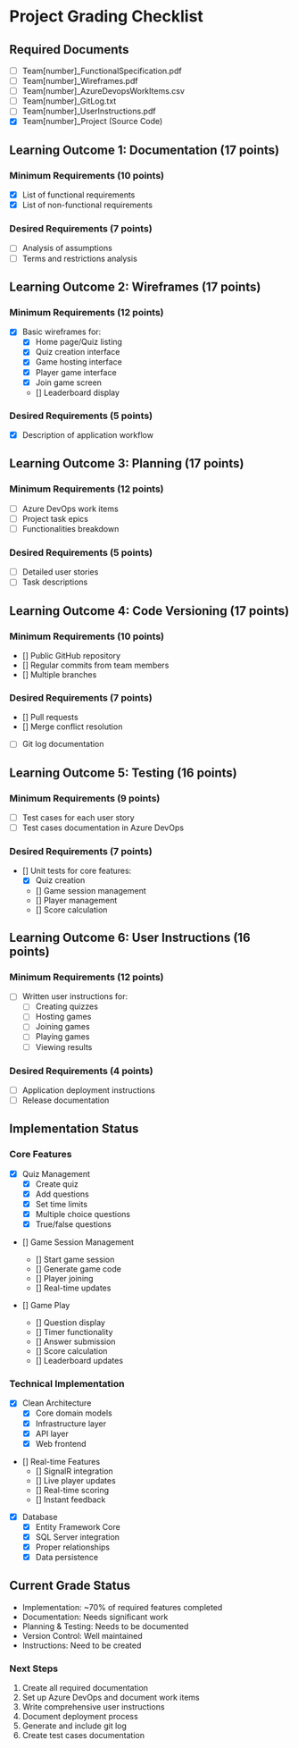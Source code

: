 # Project Grading Checklist

## Required Documents
- [ ] Team[number]_FunctionalSpecification.pdf
- [ ] Team[number]_Wireframes.pdf
- [ ] Team[number]_AzureDevopsWorkItems.csv
- [ ] Team[number]_GitLog.txt
- [ ] Team[number]_UserInstructions.pdf
- [x] Team[number]_Project (Source Code)

## Learning Outcome 1: Documentation (17 points)
### Minimum Requirements (10 points)
- [x] List of functional requirements
- [x] List of non-functional requirements

### Desired Requirements (7 points)
- [ ] Analysis of assumptions
- [ ] Terms and restrictions analysis

## Learning Outcome 2: Wireframes (17 points)
### Minimum Requirements (12 points)
- [x] Basic wireframes for:
  - [x] Home page/Quiz listing
  - [x] Quiz creation interface
  - [x] Game hosting interface
  - [x] Player game interface
  - [x] Join game screen
  - [] Leaderboard display

### Desired Requirements (5 points)
- [x] Description of application workflow

## Learning Outcome 3: Planning (17 points)
### Minimum Requirements (12 points)
- [ ] Azure DevOps work items
- [ ] Project task epics
- [ ] Functionalities breakdown

### Desired Requirements (5 points)
- [ ] Detailed user stories
- [ ] Task descriptions

## Learning Outcome 4: Code Versioning (17 points)
### Minimum Requirements (10 points)
- [] Public GitHub repository
- [] Regular commits from team members
- [] Multiple branches

### Desired Requirements (7 points)
- [] Pull requests
- [] Merge conflict resolution
- [ ] Git log documentation

## Learning Outcome 5: Testing (16 points)
### Minimum Requirements (9 points)
- [ ] Test cases for each user story
- [ ] Test cases documentation in Azure DevOps

### Desired Requirements (7 points)
- [] Unit tests for core features:
  - [x] Quiz creation
  - [] Game session management
  - [] Player management
  - [] Score calculation

## Learning Outcome 6: User Instructions (16 points)
### Minimum Requirements (12 points)
- [ ] Written user instructions for:
  - [ ] Creating quizzes
  - [ ] Hosting games
  - [ ] Joining games
  - [ ] Playing games
  - [ ] Viewing results

### Desired Requirements (4 points)
- [ ] Application deployment instructions
- [ ] Release documentation

## Implementation Status
### Core Features
- [x] Quiz Management
  - [x] Create quiz
  - [x] Add questions
  - [x] Set time limits
  - [x] Multiple choice questions
  - [x] True/false questions

- [] Game Session Management
  - [] Start game session
  - [] Generate game code
  - [] Player joining
  - [] Real-time updates

- [] Game Play
  - [] Question display
  - [] Timer functionality
  - [] Answer submission
  - [] Score calculation
  - [] Leaderboard updates

### Technical Implementation
- [x] Clean Architecture
  - [x] Core domain models
  - [x] Infrastructure layer
  - [x] API layer
  - [x] Web frontend

- [] Real-time Features
  - [] SignalR integration
  - [] Live player updates
  - [] Real-time scoring
  - [] Instant feedback

- [x] Database
  - [x] Entity Framework Core
  - [x] SQL Server integration
  - [x] Proper relationships
  - [x] Data persistence

## Current Grade Status
- Implementation: ~70% of required features completed
- Documentation: Needs significant work
- Planning & Testing: Needs to be documented
- Version Control: Well maintained
- Instructions: Need to be created

### Next Steps
1. Create all required documentation
2. Set up Azure DevOps and document work items
3. Write comprehensive user instructions
4. Document deployment process
5. Generate and include git log
6. Create test cases documentation